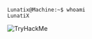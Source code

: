 ```console
Lunatix@Machine:~$ whoami
LunatiX
```
<img src="https://tryhackme-badges.s3.amazonaws.com/lunatix01.png" alt="TryHackMe"/>

